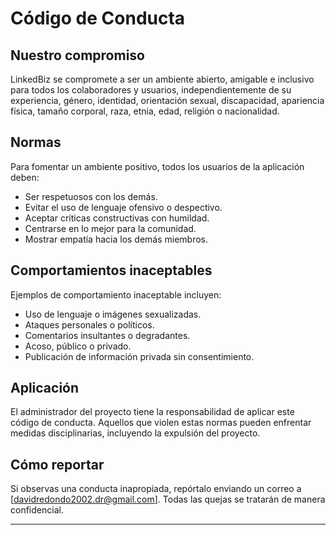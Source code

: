 # Código de Conducta

## Nuestro compromiso

LinkedBiz se compromete a ser un ambiente abierto, amigable e inclusivo para todos los colaboradores y usuarios, independientemente de su experiencia, género, identidad, orientación sexual, discapacidad, apariencia física, tamaño corporal, raza, etnia, edad, religión o nacionalidad.

## Normas

Para fomentar un ambiente positivo, todos los usuarios de la aplicación deben:

- Ser respetuosos con los demás.
- Evitar el uso de lenguaje ofensivo o despectivo.
- Aceptar críticas constructivas con humildad.
- Centrarse en lo mejor para la comunidad.
- Mostrar empatía hacia los demás miembros.

## Comportamientos inaceptables

Ejemplos de comportamiento inaceptable incluyen:

- Uso de lenguaje o imágenes sexualizadas.
- Ataques personales o políticos.
- Comentarios insultantes o degradantes.
- Acoso, público o privado.
- Publicación de información privada sin consentimiento.

## Aplicación

El administrador del proyecto tiene la responsabilidad de aplicar este código de conducta. Aquellos que violen estas normas pueden enfrentar medidas disciplinarias, incluyendo la expulsión del proyecto.

## Cómo reportar

Si observas una conducta inapropiada, repórtalo enviando un correo a [davidredondo2002.dr@gmail.com]. Todas las quejas se tratarán de manera confidencial.

---

